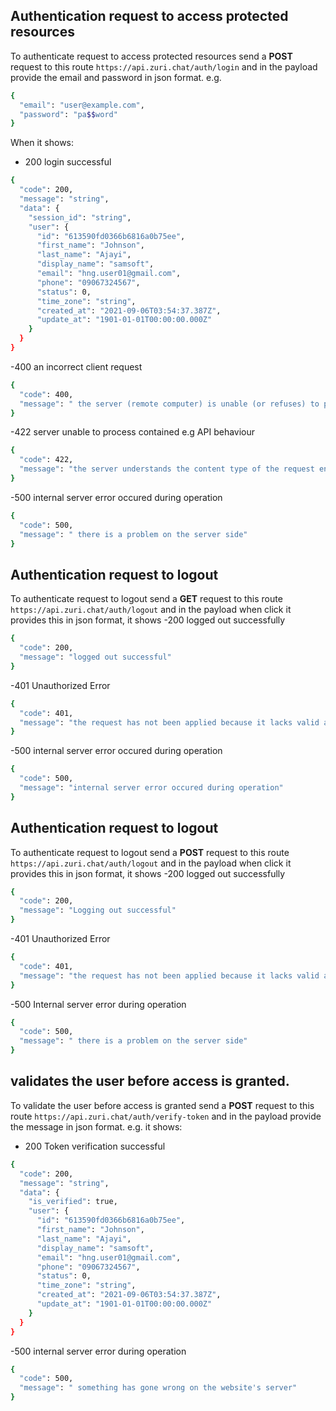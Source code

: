 ## Authentication request to access protected resources
To authenticate request to access protected resources send a **POST** request to this route
`https://api.zuri.chat/auth/login` and in the payload provide the email and password in json format.
e.g.
```sh
{
  "email": "user@example.com",
  "password": "pa$$word"
}
```
When it shows:
- 200 login successful
```sh
{
  "code": 200,
  "message": "string",
  "data": {
    "session_id": "string",
    "user": {
      "id": "613590fd0366b6816a0b75ee",
      "first_name": "Johnson",
      "last_name": "Ajayi",
      "display_name": "samsoft",
      "email": "hng.user01@gmail.com",
      "phone": "09067324567",
      "status": 0,
      "time_zone": "string",
      "created_at": "2021-09-06T03:54:37.387Z",
      "update_at": "1901-01-01T00:00:00.000Z"
    }
  }
}
```
-400 an incorrect client request
```sh
{
  "code": 400,
  "message": " the server (remote computer) is unable (or refuses) to process the request sent by the client (web browser), due to an issue that is perceived by the server to be a client problem"
}
```

-422 server unable to process contained e.g API behaviour
```sh
{
  "code": 422,
  "message": "the server understands the content type of the request entity, and the syntax of the request entity is correct, but it was unable to process the contained instructions "
}
```

-500 internal server error occured during operation
```sh
{
  "code": 500,
  "message": " there is a problem on the server side"
}
```

## Authentication request to logout
To authenticate request to logout send a **GET** request to this route `https://api.zuri.chat/auth/logout` and in the payload when click it provides this in json  format, it shows
-200 logged out successfully
```sh
{
  "code": 200,
  "message": "logged out successful"
}
```
-401 Unauthorized Error
```sh
{
  "code": 401,
  "message": "the request has not been applied because it lacks valid authentication credentials for the target resource."
}
```
-500 internal server error occured during operation
```sh
{
  "code": 500,
  "message": "internal server error occured during operation"
}
```
## Authentication request to logout 
To authenticate request to logout send a **POST** request to this route `https://api.zuri.chat/auth/logout` and in the payload when click it provides this in json  format, it shows
-200 logged out successfully
```sh
{
  "code": 200,
  "message": "Logging out successful"
}
```

-401 Unauthorized Error
```sh
{
  "code": 401,
  "message": "the request has not been applied because it lacks valid authentication credentials for the target resource."
}
```

-500 Internal server error during operation
```sh
{
  "code": 500,
  "message": " there is a problem on the server side"
}
```
## validates the user before access is granted.
To validate the user before access is granted send a **POST** request to this route
`https://api.zuri.chat/auth/verify-token` and in the payload provide the message in json format.
e.g.
it shows:
- 200 Token verification successful
```sh
{
  "code": 200,
  "message": "string",
  "data": {
    "is_verified": true,
    "user": {
      "id": "613590fd0366b6816a0b75ee",
      "first_name": "Johnson",
      "last_name": "Ajayi",
      "display_name": "samsoft",
      "email": "hng.user01@gmail.com",
      "phone": "09067324567",
      "status": 0,
      "time_zone": "string",
      "created_at": "2021-09-06T03:54:37.387Z",
      "update_at": "1901-01-01T00:00:00.000Z"
    }
  }
}
```
-500 internal server error during operation
```sh
{
  "code": 500,
  "message": " something has gone wrong on the website's server"
}
```

